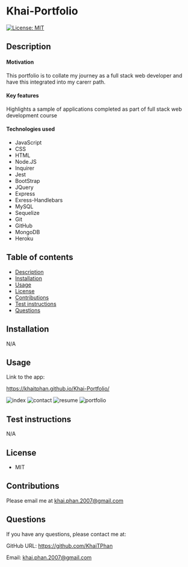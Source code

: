 # Khai-Portfolio

[![License: MIT](https://img.shields.io/badge/License-MIT-yellow.svg)](https://opensource.org/licenses/MIT)

## Description

#### Motivation

This portfolio is to collate my journey as a full stack web developer and have this integrated into my carerr path.

#### Key features

Highlights a sample of applications completed as part of full stack web development course

#### Technologies used

* JavaScript
* CSS
* HTML
* Node.JS
* Inquirer
* Jest
* BootStrap
* JQuery
* Express
* Exress-Handlebars
* MySQL
* Sequelize
* Git
* GitHub
* MongoDB
* Heroku

## Table of contents

<!--ts-->
* [Description](#Description)
* [Installation](#Installation)
* [Usage](#Usage)
* [License](#License)
* [Contributions](#Contributions)
* [Test instructions](#Test-instructions)
* [Questions](#Questions)
<!--te-->

## Installation

N/A

## Usage

Link to the app:

https://khaitphan.github.io/Khai-Portfolio/

![index](https://user-images.githubusercontent.com/74043730/112743022-7e0a1100-8fdf-11eb-9e64-9464675f822c.PNG)
![contact](https://user-images.githubusercontent.com/74043730/112743041-a265ed80-8fdf-11eb-8cf5-b0472d474394.PNG)
![resume](https://user-images.githubusercontent.com/74043730/112743031-924e0e00-8fdf-11eb-81c9-0a0dc6d1712f.PNG)
![portfolio](https://user-images.githubusercontent.com/74043730/112743036-9712c200-8fdf-11eb-967a-c71c9b46da9c.PNG)


## Test instructions

N/A

## License

* MIT

## Contributions

Please email me at khai.phan.2007@gmail.com

## Questions

If you have any questions, please contact me at:

GitHub URL: https://github.com/KhaiTPhan

Email: khai.phan.2007@gmail.com
